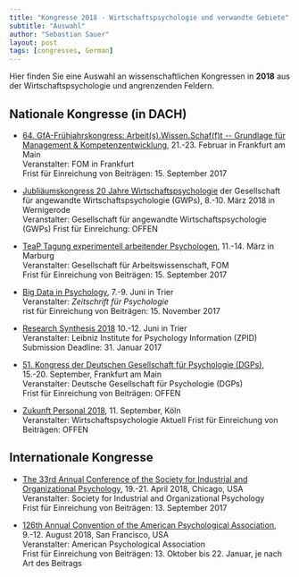 ```yaml
---
title: "Kongresse 2018 - Wirtschaftspsychologie und verwandte Gebiete"
subtitle: "Auswahl"
author: "Sebastian Sauer"
layout: post
tags: [congresses, German]
---
```




Hier finden Sie eine Auswahl an wissenschaftlichen Kongressen in **2018** aus der Wirtschaftspsychologie und angrenzenden Feldern.


## Nationale Kongresse (in DACH)

- [64. GfA-Frühjahrskongress: Arbeit(s).Wissen.Schaf(f)t -- Grundlage für Management & Kompetenzentwicklung](https://www.gfa2018.de/), 21.-23. Februar in Frankfurt am Main  
  Veranstalter: FOM in Frankfurt  
  Frist für Einreichung von Beiträgen: 15. September 2017

- [Jubliäumskongress 20 Jahre Wirtschaftspsychologie]() der Gesellschaft für angewandte Wirtschaftspsychologie (GWPs), 8.-10. März 2018 in Wernigerode  
  Veranstalter: Gesellschaft für angewandte Wirtschaftspsychologie (GWPs)
  Frist für Einreichung: OFFEN

- [TeaP Tagung experimentell arbeitender Psychologen](https://www.teap.de/), 11.-14. März in Marburg  
  Veranstalter: Gesellschaft für Arbeitswissenschaft, FOM  
  Frist für Einreichung von Beiträgen: 15. September 2017

- [Big Data in Psychology](https://goo.gl/zqGf9Z), 7.-9. Juni in Trier  
  Veranstalter: *Zeitschrift für Psychologie*  
  rist für Einreichung von Beiträgen: 15. November 2017


- [Research Synthesis 2018](https://conferences.leibniz-psychology.org/index.php/ressyn/ressyn2018) 10.-12. Juni in Trier  
  Veranstalter: Leibniz Institute for Psychology Information (ZPID)  
  Submission Deadline: 31. Januar 2017


- [51. Kongress der Deutschen Gesellschaft für Psychologie (DGPs)](http://www.dgps.de/), 15.-20. September, Frankfurt am Main  
  Veranstalter: Deutsche Gesellschaft für Psychologie (DGPs)  
  Frist für Einreichung von Beiträgen: OFFEN

- [Zukunft Personal 2018](), 11. September, Köln  
  Veranstalter: Wirtschaftspsychologie Aktuell
  Frist für Einreichung von Beiträgen: OFFEN



## Internationale Kongresse



- [The 33rd Annual Conference of the Society for Industrial and Organizational Psychology](http://www.siop.org/conferences/18con/), 19.-21. April 2018, Chicago, USA  
  Veranstalter: Society for Industrial and Organizational Psychology  
  Frist für Einreichung von Beiträgen: 13. September 2017  

- [126th Annual Convention of the American Psychological Association](http://www.apa.org/convention/proposals.aspx?tab=1), 9.-12. August 2018, San Francisco, USA  
  Veranstalter: American Psychological Association  
  Frist für Einreichung von Beiträgen: 13. Oktober bis 22. Januar, je nach Art des Beitrags  
